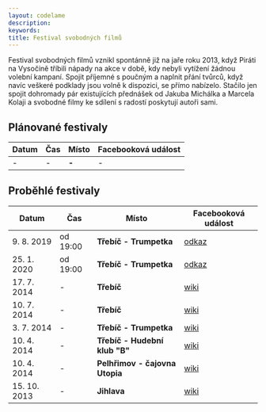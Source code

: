 ```yaml
---
layout: codelame
description:
keywords:
title: Festival svobodných filmů
---
```


Festival svobodných filmů vznikl spontánně již na jaře roku 2013, když Piráti na Vysočině tříbili nápady na akce v době, kdy nebyli vytížení žádnou volební kampaní. Spojit příjemné s poučným a naplnit přání tvůrců, když navíc veškeré podklady jsou volně k dispozici, se přímo nabízelo. Stačilo jen spojit dohromady pár existujících přednášek od Jakuba Michálka a Marcela Kolaji a svobodné filmy ke sdílení s radostí poskytují autoři sami.

## Plánované festivaly

| Datum        | Čas      | Místo                                   | Facebooková událost                                                     |
|--------------|----------|-----------------------------------------|-------------------------------------------------------------------------|
| -            | -        | **-**                                   | -                                                                       |

## Proběhlé festivaly

| Datum        | Čas      | Místo                                   | Facebooková událost                                                     |
|--------------|----------|-----------------------------------------|-------------------------------------------------------------------------|
| 9. 8. 2019   | od 19:00 | **Třebíč - Trumpetka**                  | [odkaz](https://www.facebook.com/events/2363030860639892/)              |
| 25. 1. 2020  | od 19:00 | **Třebíč - Trumpetka**                  | [odkaz](https://www.facebook.com/events/299475400911853/)               |
| 17. 7. 2014  | -        | **Třebíč**                              | [wiki](https://wiki.pirati.cz/regiony/vysocina/fsf#v_trebici3)          |
| 10. 7. 2014  | -        | **Třebíč**                              | [wiki](https://wiki.pirati.cz/regiony/vysocina/fsf#v_trebici2)          |
| 3. 7. 2014   | -        | **Třebíč - Trumpetka**                  | [wiki](https://wiki.pirati.cz/regiony/vysocina/fsf#v_trebici1)          |
| 10. 4. 2014  | -        | **Třebíč - Hudební klub "B"**           | [wiki](https://wiki.pirati.cz/regiony/vysocina/fsf#v_trebici)           |
| 10. 4. 2014  | -        | **Pelhřimov - čajovna Utopia**          | [wiki](https://wiki.pirati.cz/regiony/vysocina/fsf#v_pelhrimove1)       |
| 15. 10. 2013 | -        | **Jihlava**                             | [wiki](https://wiki.pirati.cz/regiony/vysocina/fsf#v_jihlave1)          |
